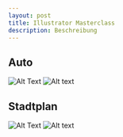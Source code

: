 ```yaml
---
layout: post
title: Illustrator Masterclass
description: Beschreibung
---
```


<h2 id="auto">Auto</h2>
<image-compare class="image" data-position="center center">
    <img slot="image-1" alt="Alt Text" src="{% link assets/images/Illustrator_Modul_03_Variante1.png %}"/>
    <img slot="image-2" alt="Alt text" src="{% link assets/images/Illustrator_Modul_03_Variante2.png %}"/>
</image-compare>

<h2 id="stadtplan">Stadtplan</h2>
<image-compare class="image" data-position="center center">
    <img slot="image-1" alt="Alt Text" src="{% link assets/images/Illustrator_Modul_03_Variante1.png %}"/>
    <img slot="image-2" alt="Alt text" src="{% link assets/images/Illustrator_Modul_03_Variante2.png %}"/>
</image-compare>
